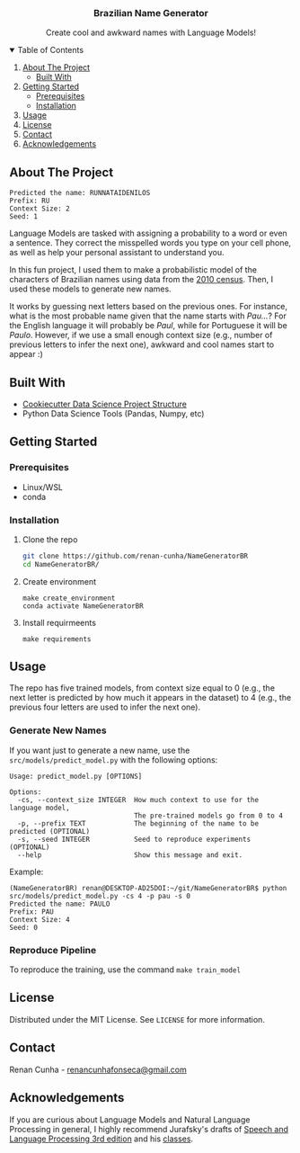 <!--
*** Thanks for checking out the Best-README-Template. If you have a suggestion
*** that would make this better, please fork the repo and create a pull request
*** or simply open an issue with the tag "enhancement".
*** Thanks again! Now go create something AMAZING! :D
-->



<!-- PROJECT SHIELDS -->
<!--
*** I'm using markdown "reference style" links for readability.
*** Reference links are enclosed in brackets [ ] instead of parentheses ( ).
*** See the bottom of this document for the declaration of the reference variables
*** for contributors-url, forks-url, etc. This is an optional, concise syntax you may use.
*** https://www.markdownguide.org/basic-syntax/#reference-style-links
-->


<!-- PROJECT LOGO -->
<br />
<p align="center">

  <h3 align="center">Brazilian Name Generator</h3>

  <p align="center">
    Create cool and awkward names with Language Models!
  </p>
</p>



<!-- TABLE OF CONTENTS -->
<details open="open">
  <summary>Table of Contents</summary>
  <ol>
    <li>
      <a href="#about-the-project">About The Project</a>
      <ul>
        <li><a href="#build-with">Built With</a></li>
    </ul>
    </li>
    <li>
      <a href="#getting-started">Getting Started</a>
      <ul>
        <li><a href="#prerequisites">Prerequisites</a></li>
        <li><a href="#installation">Installation</a></li>
      </ul>
    </li>
    <li><a href="#usage">Usage</a></li>
    <li><a href="#license">License</a></li>
    <li><a href="#contact">Contact</a></li>
    <li><a href="#acknowledgements">Acknowledgements</a></li>
  </ol>
</details>



<!-- ABOUT THE PROJECT -->
## About The Project

```
Predicted the name: RUNNATAIDENILOS
Prefix: RU
Context Size: 2
Seed: 1
```


Language Models are tasked with assigning a probability to a word or even a sentence.
They correct the misspelled words you type on your cell phone, as well as help your 
personal assistant to understand you.

In this fun project, I used them to make a probabilistic model of the 
characters of Brazilian names using data from the 
[2010 census](https://brasil.io/dataset/genero-nomes/nomes/). Then, I used these
models to generate new names. 

It works by guessing next letters based on the previous ones. For instance, 
what is the most probable name given that the name starts with *Pau...*? For the
English language it will probably be *Paul*, while for Portuguese it will be *Paulo*.
However, if we use a small enough context size (e.g., number of previous letters to 
infer the next one), awkward and cool names start to appear :)

<!-- ABOUT THE PROJECT -->
## Built With

* [Cookiecutter Data Science Project Structure](https://drivendata.github.io/cookiecutter-data-science/)
* Python Data Science Tools (Pandas, Numpy, etc)

<!-- GETTING STARTED -->
## Getting Started

### Prerequisites

* Linux/WSL
* conda

### Installation

1. Clone the repo
    ```sh
    git clone https://github.com/renan-cunha/NameGeneratorBR
    cd NameGeneratorBR/
    ```
2. Create environment
    ```
    make create_environment
    conda activate NameGeneratorBR
    ```
3. Install requirmeents
    ```
    make requirements
    ```

<!-- USAGE EXAMPLES -->
## Usage

The repo has five trained models, from context size equal to 0 (e.g., the next letter
is predicted by how much it appears in the dataset) to 4 (e.g., the previous four letters are used to infer the next one).

### Generate New Names

If you want just to generate a new name, use the ```src/models/predict_model.py``` 
with the following options:

```
Usage: predict_model.py [OPTIONS]

Options:
  -cs, --context_size INTEGER  How much context to use for the language model,
                               The pre-trained models go from 0 to 4
  -p, --prefix TEXT            The beginning of the name to be predicted (OPTIONAL)
  -s, --seed INTEGER           Seed to reproduce experiments (OPTIONAL)
  --help                       Show this message and exit.
```

Example:
```
(NameGeneratorBR) renan@DESKTOP-AD25DOI:~/git/NameGeneratorBR$ python src/models/predict_model.py -cs 4 -p pau -s 0
Predicted the name: PAULO
Prefix: PAU
Context Size: 4
Seed: 0
```

### Reproduce Pipeline

To reproduce the training, use the command ```make train_model```

<!-- LICENSE -->
## License

Distributed under the MIT License. See `LICENSE` for more information.



<!-- CONTACT -->
## Contact

Renan Cunha - renancunhafonseca@gmail.com

<!-- ACKNOWLEDGEMENTS -->
## Acknowledgements

If you are curious about Language Models and Natural Language Processing in general, I highly recommend
Jurafsky's drafts of [Speech and Language Processing 3rd edition](https://web.stanford.edu/~jurafsky/slp3/) and his [classes](https://www.youtube.com/channel/UC_48v322owNVtORXuMeRmpA).
